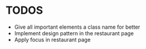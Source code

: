 # TODOS
- Give all important elements a class name for better
- Implement design pattern in the restaurant page
- Apply focus in restaurant page